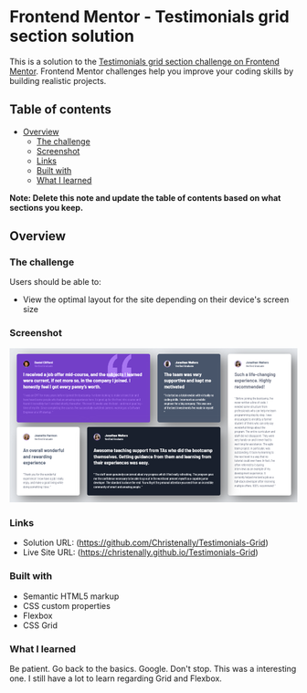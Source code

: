 # Frontend Mentor - Testimonials grid section solution

This is a solution to the [Testimonials grid section challenge on Frontend Mentor](https://www.frontendmentor.io/challenges/testimonials-grid-section-Nnw6J7Un7). Frontend Mentor challenges help you improve your coding skills by building realistic projects.

## Table of contents

- [Overview](#overview)
  - [The challenge](#the-challenge)
  - [Screenshot](#screenshot)
  - [Links](#links)
  - [Built with](#built-with)
  - [What I learned](#what-i-learned)

**Note: Delete this note and update the table of contents based on what sections you keep.**

## Overview

### The challenge

Users should be able to:

- View the optimal layout for the site depending on their device's screen size

### Screenshot

![](/images/image.png)

### Links

- Solution URL: (https://github.com/Christenally/Testimonials-Grid)
- Live Site URL: (https://christenally.github.io/Testimonials-Grid)

### Built with

- Semantic HTML5 markup
- CSS custom properties
- Flexbox
- CSS Grid

### What I learned

Be patient. Go back to the basics. Google. Don't stop. This was a interesting one. I still have a lot to learn regarding Grid and Flexbox.

